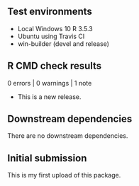 ## Test environments
* Local Windows 10 R 3.5.3
* Ubuntu using Travis CI
* win-builder (devel and release)

## R CMD check results

0 errors | 0 warnings | 1 note

* This is a new release.

## Downstream dependencies
There are no downstream dependencies. 

## Initial submission
This is my first upload of this package.
